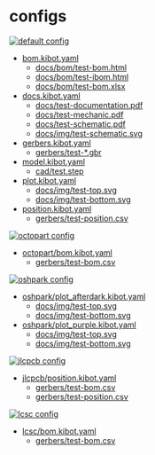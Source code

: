 # configs

[![default config](https://github.com/nerdyscout/kicad-exports/workflows/default/badge.svg)](https://github.com/nerdyscout/kicad-exports/actions?query=workflow%3Adefault)
- [bom.kibot.yaml](bom.kibot.yaml)
  - [docs/bom/test-bom.html](../output/docs/bom/test-bom.html)
  - [docs/bom/test-ibom.html](../output/docs/bom/test-ibom.html)
  - [docs/bom/test-bom.xlsx](../output/docs/bom/test-bom.xlsx)
- [docs.kibot.yaml](docs.kibot.yaml)
  - [docs/test-documentation.pdf](../output/docs/test-documentation.pdf)
  - [docs/test-mechanic.pdf](../output/docs/test-mechanic.pdf)
  - [docs/test-schematic.pdf](../output/docs/test-schematic.pdf)
  - [docs/img/test-schematic.svg](../output/docs/img/test-schematic.svg)
- [gerbers.kibot.yaml](gerbers.kibot.yaml)
  - [gerbers/test-*.gbr](../output/gerbers/)
- [model.kibot.yaml](model.kibot.yaml)
  - [cad/test.step](../output/cad/test.step)
- [plot.kibot.yaml](plot.kibot.yaml)
  - [docs/img/test-top.svg](../output/docs/img/test-top.svg)
  - [docs/img/test-bottom.svg](../output/docs/img/test-bottom.svg)
- [position.kibot.yaml](position.kibot.yaml)
  - [gerbers/test-position.csv](../output/gerbers/test-both_pos.csv)

[![octopart config](https://github.com/nerdyscout/kicad-exports/workflows/octopart/badge.svg)](https://github.com/nerdyscout/kicad-exports/actions?query=workflow%3Aoctopart)
- [octopart/bom.kibot.yaml](octopart/bom.kibot.yaml)
  - [gerbers/test-bom.csv](../output/gerbers/octopart/test-bom.csv)

[![oshpark config](https://github.com/nerdyscout/kicad-exports/workflows/oshpark/badge.svg)](https://github.com/nerdyscout/kicad-exports/actions?query=workflow%3Aoshpark)
- [oshpark/plot_afterdark.kibot.yaml](oshpark/plot_afterdark.kibot.yaml)
  - [docs/img/test-top.svg](../output/docs/img/oshpark/afterdark/test-top.svg)
  - [docs/img/test-bottom.svg](../output/docs/img/oshpark/afterdark/test-bottom.svg)
- [oshpark/plot_purple.kibot.yaml](oshpark/plot_purple.kibot.yaml)
  - [docs/img/test-top.svg](../output/docs/img/oshpark/purple/test-top.svg)
  - [docs/img/test-bottom.svg](../output/docs/img/oshpark/purple/test-bottom.svg)

[![jlcpcb config](https://github.com/nerdyscout/kicad-exports/workflows/jlcpcb/badge.svg)](https://github.com/nerdyscout/kicad-exports/actions?query=workflow%3Ajlcpcb)
- [jlcpcb/position.kibot.yaml](jlcpcb/position.kibot.yaml)
  - [gerbers/test-bom.csv](../output/gerbers/jlcpcb/test-bom.csv)
  - [gerbers/test-position.csv](../output/gerbers/jlcpcb/test-both_pos.csv)

[![lcsc config](https://github.com/nerdyscout/kicad-exports/workflows/lcsc/badge.svg)](https://github.com/nerdyscout/kicad-exports/actions?query=workflow%3Alcsc)
- [lcsc/bom.kibot.yaml](lcsc/bom.kibot.yaml)
  - [gerbers/test-bom.csv](../output/gerbers/lcsc/test-bom.csv)
